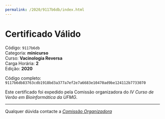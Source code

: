 ```yaml
---
permalink: /2020/9117b6db/index.html
---
```


# Certificado Válido

Código: `9117b6db`<br>
Categoria: **minicurso**<br>
Curso: **Vacinologia Reversa**<br>
Carga Horária: **2**<br>
Edição: **2020**<br>


Código completo: `9117b6db83763cdb1918bd3a377a7ef2e7a6683e10470ad9be124112b7733070`


Este certificado foi expedido pela Comissão organizadora do *IV Curso de Verão em Bioinformática da UFMG*.

----

Qualquer dúvida contacte a [_Comissão Organizadora_](<mailto:cursobioinfoufmg@gmail.com$subject=[Certificados]>)

